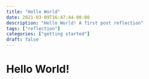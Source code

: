 ```yaml
---
title: "Hello World"
date: 2021-03-09T16:47:44-08:00
description: "Hello World! A first post reflection"
tags: ["reflection"]
categories: ["getting started"]
draft: false
---
```


# Hello World!
